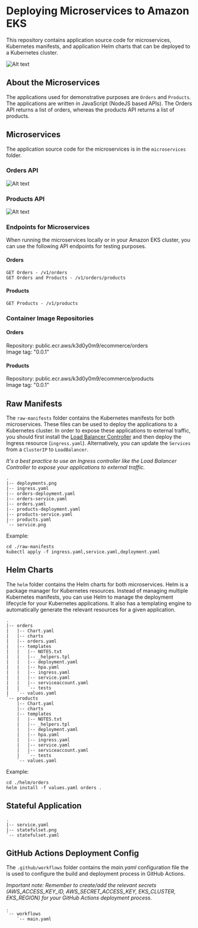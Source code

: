 # Deploying Microservices to Amazon EKS
This repository contains application source code for microservices, Kubernetes manifests, and application Helm charts that can be deployed to a Kubernetes cluster. 

![Alt text](./images/deploy-microservices-to-eks.png?raw=true "Deploy Microservices to Amazon EKS diagram")

## About the Microservices
The applications used for demonstrative purposes are `Orders` and `Products`. The applications are written in JavaScript (NodeJS based APIs). The Orders API returns a list of orders, whereas the products API returns a list of products.

## Microservices
The application source code for the microservices is in the `microservices` folder.

### Orders API
![Alt text](./images/orders-code-screenshot.png?raw=true "Orders Source Code")

### Products API
![Alt text](./images/products-code-screenshot.png?raw=true "Products Source Code")

### Endpoints for Microservices
When running the microservices locally or in your Amazon EKS cluster, you can use the following API endpoints for testing purposes.

#### Orders 
```
GET Orders - /v1/orders
GET Orders and Products - /v1/orders/products
``` 

#### Products
``` 
GET Products - /v1/products
``` 

### Container Image Repositories

#### Orders 
Repository: public.ecr.aws/k3d0y0m9/ecommerce/orders
<br />Image tag: "0.0.1"

#### Products
Repository: public.ecr.aws/k3d0y0m9/ecommerce/products
<br />Image tag: "0.0.1"

## Raw Manifests

The `raw-manifests` folder contains the Kubernetes manifests for both microservices. These files can be used to deploy the applications to a Kubernetes cluster. In order to expose these applications to external traffic, you should first install the [Load Balancer Controller](https://kubernetes-sigs.github.io/aws-load-balancer-controller/) and then deploy the Ingress resource (`ingress.yaml`). Alternatively, you can update the `Services` from a `ClusterIP` to `LoadBalancer`. 

*It's a best practice to use an Ingress controller like the Load Balancer Controller to expose your applications to external traffic.*

```
.
|-- deployments.png
|-- ingress.yaml
|-- orders-deployment.yaml
|-- orders-service.yaml
|-- orders.yaml
|-- products-deployment.yaml
|-- products-service.yaml
|-- products.yaml
`-- service.png
```

Example:
```
cd ./raw-manifests
kubectl apply -f ingress.yaml,service.yaml,deployment.yaml
```

## Helm Charts

The `helm` folder contains the Helm charts for both microservices. Helm is a package manager for Kubernetes resources. Instead of managing multiple Kubernetes manifests, you can use Helm to manage the deployment lifecycle for your Kubernetes applications. It also has a templating engine to automatically generate the relevant resources for a given application.

```
.
|-- orders
|   |-- Chart.yaml
|   |-- charts
|   |-- orders.yaml
|   |-- templates
|   |   |-- NOTES.txt
|   |   |-- _helpers.tpl
|   |   |-- deployment.yaml
|   |   |-- hpa.yaml
|   |   |-- ingress.yaml
|   |   |-- service.yaml
|   |   |-- serviceaccount.yaml
|   |   `-- tests
|   `-- values.yaml
`-- products
    |-- Chart.yaml
    |-- charts
    |-- templates
    |   |-- NOTES.txt
    |   |-- _helpers.tpl
    |   |-- deployment.yaml
    |   |-- hpa.yaml
    |   |-- ingress.yaml
    |   |-- service.yaml
    |   |-- serviceaccount.yaml
    |   `-- tests
    `-- values.yaml
```

Example:
```
cd ./helm/orders
helm install -f values.yaml orders .
```

## Stateful Application

```
.
|-- service.yaml
|-- statefulset.png
`-- statefulset.yaml
```

## GitHub Actions Deployment Config
The `.github/workflows` folder contains the *main.yaml* configuration file the is used to configure the build and deployment process in GitHub Actions.

*Important note: Remember to create/add the relevant secrets (AWS_ACCESS_KEY_ID, AWS_SECRET_ACCESS_KEY, EKS_CLUSTER, EKS_REGION) for your GitHub Actions deployment process.*


```
.
`-- workflows
    `-- main.yaml
```

